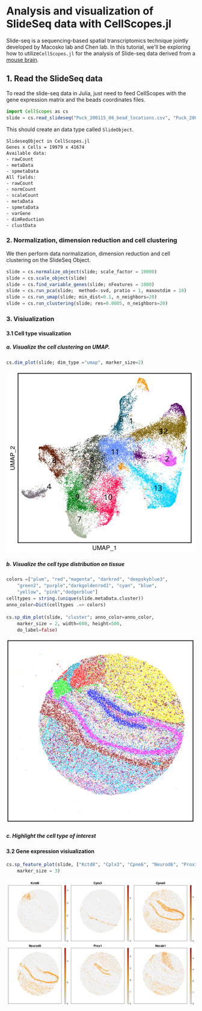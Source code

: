 # Analysis and visualization of SlideSeq data with CellScopes.jl
Slide-seq is a sequencing-based spatial transcriptomics technique jointly developed by Macosko lab and Chen lab.  In this tutorial, we'll be exploring how to utilize```CellScopes.jl``` for the analysis of Slide-seq data derived from a [mouse brain](https://singlecell.broadinstitute.org/single_cell/study/SCP815/highly-sensitive-spatial-transcriptomics-at-near-cellular-resolution-with-slide-seqv2#study-download).

## 1. Read the SlideSeq data

To read the slide-seq data in Julia, just need to feed CellScopes with the gene expression matrix and the beads coordinates files.  

```julia
import CellScopes as cs
slide = cs.read_slideseq("Puck_200115_08_bead_locations.csv", "Puck_200115_08.digital_expression.txt.gz"; min_gene=100, min_cell = 3)
```

This should create an data type called ```SlideObject```.
```
SlideseqObject in CellScopes.jl
Genes x Cells = 19979 x 41674
Available data:
- rawCount
- metaData
- spmetaData
All fields:
- rawCount
- normCount
- scaleCount
- metaData
- spmetaData
- varGene
- dimReduction
- clustData
```

### 2. Normalization, dimension reduction and cell clustering
We then perform data normalization, dimension reduction and cell clustering on the SlideSeq Object.
```julia
slide = cs.normalize_object(slide; scale_factor = 10000)
slide = cs.scale_object(slide)
slide = cs.find_variable_genes(slide; nFeatures = 1000)
slide = cs.run_pca(slide;  method=:svd, pratio = 1, maxoutdim = 10)
slide = cs.run_umap(slide; min_dist=0.1, n_neighbors=20)
slide = cs.run_clustering(slide; res=0.0005, n_neighbors=20)
```
### 3. Visiualization

#### 3.1 Cell type visualization
##### a. Visualize the cell clustering on UMAP.
```julia
cs.dim_plot(slide; dim_type ="umap", marker_size=2)
```
<img src="https://github.com/HaojiaWu/CellScopes.jl/blob/main/data/slide_umap.png" width="600"> 

##### b. Visualize the cell type distribution on tissue
```julia
colors =["plum", "red","magenta", "darkred", "deepskyblue3", 
    "green2", "purple","darkgoldenrod1", "cyan", "blue", 
    "yellow", "pink","dodgerblue"]
celltypes = string.(unique(slide.metaData.cluster))
anno_color=Dict(celltypes .=> colors)

cs.sp_dim_plot(slide, "cluster"; anno_color=anno_color,
    marker_size = 2, width=600, height=500, 
    do_label=false)
```
<img src="https://github.com/HaojiaWu/CellScopes.jl/blob/main/data/slide_tissue.png" width="600"> 

##### c. Highlight the cell type of interest

#### 3.2 Gene expression visiualization

```julia
cs.sp_feature_plot(slide, ["Kctd8", "Cplx3", "Cpne6", "Neurod6", "Prox1", "Necab1"]; 
    marker_size = 3)
```
<img src="https://github.com/HaojiaWu/CellScopes.jl/blob/main/data/slide_genes.png" width="600"> 
